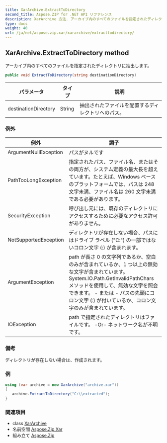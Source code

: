 ```yaml
---
title: XarArchive.ExtractToDirectory
second_title: Aspose.ZIP for .NET API リファレンス
description: XarArchive 方法. アーカイブ内のすべてのファイルを指定されたディレクトリに抽出します
type: docs
weight: 40
url: /ja/net/aspose.zip.xar/xararchive/extracttodirectory/
---
```

## XarArchive.ExtractToDirectory method

アーカイブ内のすべてのファイルを指定されたディレクトリに抽出します。

```csharp
public void ExtractToDirectory(string destinationDirectory)
```

| パラメータ | タイプ | 説明 |
| --- | --- | --- |
| destinationDirectory | String | 抽出されたファイルを配置するディレクトリへのパス。 |

### 例外

| 例外 | 調子 |
| --- | --- |
| ArgumentNullException | パスがヌルです |
| PathTooLongException | 指定されたパス、ファイル名、またはその両方が、システム定義の最大長を超えています。たとえば、Windows ベースのプラットフォームでは、パスは 248 文字未満、ファイル名は 260 文字未満である必要があります。 |
| SecurityException | 呼び出し元には、既存のディレクトリにアクセスするために必要なアクセス許可がありません。 |
| NotSupportedException | ディレクトリが存在しない場合、パスにはドライブ ラベル ("C:\") の一部ではないコロン文字 (:) が含まれます。 |
| ArgumentException | path が長さ 0 の文字列であるか、空白のみが含まれているか、1 つ以上の無効な文字が含まれています。 System.IO.Path.GetInvalidPathChars メソッドを使用して、無効な文字を照会できます。 - または - パスの先頭にコロン文字 (:) が付いているか、コロン文字のみが含まれています。 |
| IOException | path で指定されたディレクトリはファイルです。 -Or- ネットワーク名が不明です。 |

### 備考

ディレクトリが存在しない場合は、作成されます。

### 例

```csharp
using (var archive = new XarArchive("archive.xar")) 
{
   archive.ExtractToDirectory("C:\\extracted");
}
```

### 関連項目

* class [XarArchive](../)
* 名前空間 [Aspose.Zip.Xar](../../xararchive/)
* 組み立て [Aspose.Zip](../../../)


